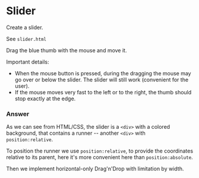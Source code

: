 # Slider

Create a slider.

See `slider.html`

Drag the blue thumb with the mouse and move it.

Important details:

- When the mouse button is pressed, during the dragging the mouse may go over or below the slider. The slider will still work (convenient for the user).
- If the mouse moves very fast to the left or to the right, the thumb should stop exactly at the edge.

### Answer

As we can see from HTML/CSS, the slider is a `<div>` with a colored background, that contains a runner -- another `<div>` with `position:relative`.

To position the runner we use `position:relative`, to provide the coordinates relative to its parent, here it's more convenient here than `position:absolute`.

Then we implement horizontal-only Drag'n'Drop with limitation by width.